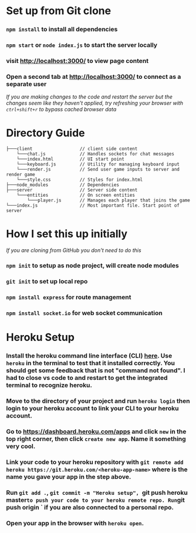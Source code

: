 # Set up from Git clone
### `npm install` to install all dependencies
### `npm start` or `node index.js` to start the server locally
### visit [http://localhost:3000/](http://localhost:3000/) to view page content
### Open a second tab at [http://localhost:3000/](http://localhost:3000/) to connect as a separate user
*If you are making changes to the code and restart the server but the changes seem like they haven't applied, try refreshing your browser with `ctrl+shift+r` to bypass cached browser data*

# Directory Guide
```
├───client                  // client side content
    └───chat.js             // Handles sockets for chat messages
    └───index.html          // UI start point
    └───keyboard.js         // Utility for managing keyboard input
    └───render.js           // Send user game inputs to server and render game
    └───style.css           // Styles for index.html
├───node_modules            // Dependencies
├───server                  // Server side content
    └───entities            // On screen entities
        └───player.js       // Manages each player that joins the game
└───index.js                // Most important file. Start point of server
```

# How I set this up initially
*If you are cloning from GitHub you don't need to do this*
### `npm init` to setup as node project, will create node modules
### `git init` to set up local repo
### `npm install express` for route management
### `npm install socket.io` for web socket communication

# Heroku Setup
### Install the heroku command line interface (CLI) [here](https://devcenter.heroku.com/articles/heroku-cli). Use `heroku` in the terminal to test that it installed correctly. You should get some feedback that is not "command not found". I had to close vs code to and restart to get the integrated terminal to recognize heroku.
### Move to the directory of your project and run `heroku login` then login to your heroku account to link your CLI to your heroku account.
### Go to https://dashboard.heroku.com/apps and click `new` in the top right corner, then click `create new app`. Name it something very cool.
### Link your code to your heroku repository with `git remote add heroku https://git.heroku.com/<heroku-app-name>` where <heroku-app-name> is the name you gave your app in the step above.
### Run `git add .`, `git commit -m "Heroku setup", `git push heroku master` to push your code to your heroku remote repo. Run `git push origin <branchname>` if you are also connected to a personal repo.
### Open your app in the browser with `heroku open`.
